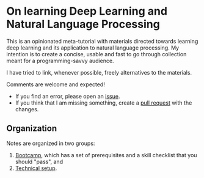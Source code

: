 # On learning Deep Learning and Natural Language Processing


This is an opinionated meta-tutorial with materials directed towards learning deep learning and its application to natural language processing. My intention is to create a concise, usable and fast to go through collection meant for a programming-savvy audience.

I have tried to link, whenever possible, freely alternatives to the materials.

Comments are welcome and expected!

* If you find an error, please open an [issue](https://github.com/lmarti/learning-dl-nlp-notes/issues).
* If you think that I am missing something, create a [pull request](https://github.com/lmarti/learning-dl-nlp-notes/pulls) with the changes.


## Organization

Notes are organized in two groups:

1. [Bootcamp](Bootcamp.md), which has a set of prerequisites and a skill checklist that you should "pass", and
2. [Technical setup](Technical.md).
